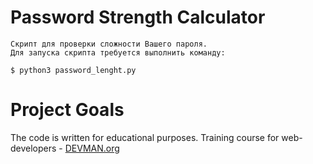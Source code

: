 # Password Strength Calculator
```
Скрипт для проверки сложности Вашего пароля.
Для запуска скрипта требуется выполнить команду:

$ python3 password_lenght.py
```
# Project Goals


The code is written for educational purposes. Training course for web-developers - [DEVMAN.org](https://devman.org)
